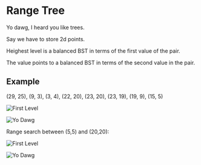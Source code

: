 Range Tree
===========

Yo dawg, I heard you like trees.

Say we have to store 2d points.

Heighest level is a balanced BST in terms of the first value of the pair.

The value points to a balanced BST in terms of the second value in the pair.


Example
---------

(29, 25), (9, 3), (3, 4), (22, 20), (23, 20), (23, 19), (19, 9), (15, 5)

![First Level](http://i.imgur.com/ttT1Y2R.png)

![Yo Dawg](http://i.imgur.com/IPIyKrf.png)


Range search between (5,5) and (20,20):

![First Level](http://i.imgur.com/86RMM3E.png)

![Yo Dawg](http://i.imgur.com/I2HdjUG.png)


